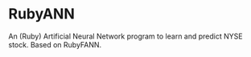 RubyANN
=======

An (Ruby) Artificial Neural Network program to learn and predict NYSE stock. Based on RubyFANN.